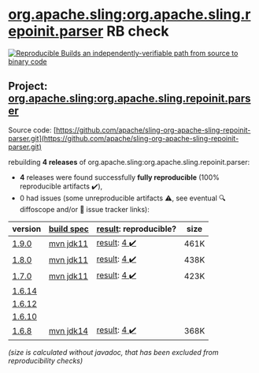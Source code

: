 [org.apache.sling:org.apache.sling.repoinit.parser](https://central.sonatype.com/artifact/org.apache.sling/org.apache.sling.repoinit.parser/1.9.0/versions) RB check
=======

[![Reproducible Builds](https://reproducible-builds.org/images/logos/rb.svg) an independently-verifiable path from source to binary code](https://reproducible-builds.org/)

## Project: [org.apache.sling:org.apache.sling.repoinit.parser](https://central.sonatype.com/artifact/org.apache.sling/org.apache.sling.repoinit.parser/1.9.0/versions)

Source code: [https://github.com/apache/sling-org-apache-sling-repoinit-parser.git](https://github.com/apache/sling-org-apache-sling-repoinit-parser.git)

rebuilding **4 releases** of org.apache.sling:org.apache.sling.repoinit.parser:
- **4** releases were found successfully **fully reproducible** (100% reproducible artifacts :heavy_check_mark:),
- 0 had issues (some unreproducible artifacts :warning:, see eventual :mag: diffoscope and/or :memo: issue tracker links):

| version | [build spec](/BUILDSPEC.md) | [result](https://reproducible-builds.org/docs/jvm/): reproducible? | size |
| -- | --------- | ------ | -- |
| [1.9.0](https://central.sonatype.com/artifact/org.apache.sling/org.apache.sling.repoinit.parser/1.9.0/pom) | [mvn jdk11](org.apache.sling.repoinit.parser-1.9.0.buildspec) | [result](org.apache.sling.repoinit.parser-1.9.0.buildinfo): [4 :heavy_check_mark: ](org.apache.sling.repoinit.parser-1.9.0.buildcompare) | 461K |
| [1.8.0](https://central.sonatype.com/artifact/org.apache.sling/org.apache.sling.repoinit.parser/1.8.0/pom) | [mvn jdk11](org.apache.sling.repoinit.parser-1.8.0.buildspec) | [result](org.apache.sling.repoinit.parser-1.8.0.buildinfo): [4 :heavy_check_mark: ](org.apache.sling.repoinit.parser-1.8.0.buildcompare) | 438K |
| [1.7.0](https://central.sonatype.com/artifact/org.apache.sling/org.apache.sling.repoinit.parser/1.7.0/pom) | [mvn jdk11](org.apache.sling.repoinit.parser-1.7.0.buildspec) | [result](org.apache.sling.repoinit.parser-1.7.0.buildinfo): [4 :heavy_check_mark: ](org.apache.sling.repoinit.parser-1.7.0.buildcompare) | 423K |
| [1.6.14](https://central.sonatype.com/artifact/org.apache.sling/org.apache.sling.repoinit.parser/1.6.14/pom) | | | |
| [1.6.12](https://central.sonatype.com/artifact/org.apache.sling/org.apache.sling.repoinit.parser/1.6.12/pom) | | | |
| [1.6.10](https://central.sonatype.com/artifact/org.apache.sling/org.apache.sling.repoinit.parser/1.6.10/pom) | | | |
| [1.6.8](https://central.sonatype.com/artifact/org.apache.sling/org.apache.sling.repoinit.parser/1.6.8/pom) | [mvn jdk14](org.apache.sling.repoinit.parser-1.6.8.buildspec) | [result](org.apache.sling.repoinit.parser-1.6.8.buildinfo): [4 :heavy_check_mark: ](org.apache.sling.repoinit.parser-1.6.8.buildcompare) | 368K |

<i>(size is calculated without javadoc, that has been excluded from reproducibility checks)</i>
